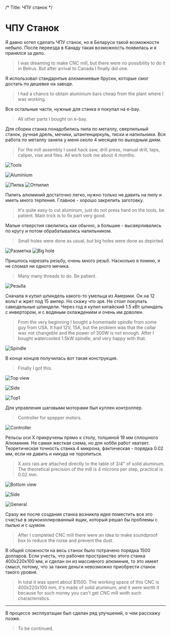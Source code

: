 /*
Title: ЧПУ станок
*/

ЧПУ Станок
==========

Я давно хотел сделать ЧПУ станок, но в Беларуси такой возможности небыло.
После переезда в Канаду такая возможность появилась и я принялся за дело.

> I was dreaming to make CNC mill, but there were no possibility to do it 
in Belrus. But after arrival to Canada I finally did one.

Я использовал стандарнтые алюминиевые бруски, которые смог достать по дешевке
на заводе.

> I had a chance to obtain aluminium bars cheap from the plant where I was
working.

Все остальные части, нужные для станка я покупал на e-bay.

>All other parts I bought on e-bay.

Для сборки станка понадобились пила по металлу, сверлильный станок, ручная дрель,
мечики, штангенциркуль, тиски и напильники. Вся работа по металлу заняла у меня 
около 4 месяцев по выходным дням.

>For the mill assembly I used hack saw, drill press, manual drill, taps, caliper, 
vise and files. All work took me about 4 months.

![Tools](http://ic.pics.livejournal.com/maholet/24765393/2720/2720_640.jpg)

![Aluminium](http://ic.pics.livejournal.com/maholet/24765393/2027/2027_original.jpg)

![Пилка](http://ic.pics.livejournal.com/maholet/24765393/2193/2193_original.jpg)
![Отпилил](http://ic.pics.livejournal.com/maholet/24765393/2427/2427_original.jpg)

Пилить алюминий достаточно легко, нужно только не давить на пилу и иметь много терпения. Главное - хорошо закрепить заготовку.

> It's quite easy to cut aluminum, just do not press hard on the tools, be patient.
Main trick is to fix part very good.

Малые отверстия свелились как обычно, а большие - высверливались по кругу и потом
обрабатывались напильником.

> Small holes were done as usual, but big holes were done as depicted.

![Разметка](http://ic.pics.livejournal.com/maholet/24765393/2826/2826_original.jpg)
![Big hole](http://ic.pics.livejournal.com/maholet/24765393/3235/3235_original.jpg)

Пришлось нарезать резьбу, очень много резьб. Насколько я помню, я не сломал ни одного мечика.

>Many many threads to do. Be patient.

![Резьба](http://ic.pics.livejournal.com/maholet/24765393/3331/3331_640.jpg)

Сначала я купил шпиндель какого-то умельца из Америки. Он на 12 вольт и жрет под
15 ампер. Но скажу что зря. Не стоит покупать самодельные шпиндели.
Через год я купил китайский 1.5 кВт шпиндель с инвертором, и с водяным охлаждением
и очень им доволен.

> From the very beginning I bought a homemade spindle from some guy from USA.
It had 12V, 15A, but the problem was that the collar was not changeble and
the power of 300W is not enough. After I bought watercooled 1.5kW spindle, and very
happy with that.

![Spindle](http://ic.pics.livejournal.com/maholet/24765393/4547/4547_original.jpg)

В конце концов получилась вот такая конструкция.

>Finally I got this.

![Top view](http://ic.pics.livejournal.com/maholet/24765393/4796/4796_original.jpg)

![Side](http://ic.pics.livejournal.com/maholet/24765393/4938/4938_640.jpg)

![Top1](http://ic.pics.livejournal.com/maholet/24765393/5368/5368_640.jpg)

Для управления шаговыми моторами был куплен контроллер.

>Controller for spepper motors.

![Controller](http://ic.pics.livejournal.com/maholet/24765393/5591/5591_original.jpg)

Рельсы оси Х прикручены прямо к столу, толшиной 19 мм сплошного Алюминия.
Не самая жесткая схема, но для хобби работ хватает.
Теоретическая точность станка 4 микрона, фактическая - порядка 0.02 мм, если не 
давить и никуда не торопиться.

> X axis rais are attached directly to the table of 3/4" of solid aluminum.
The theoretical precision of the mill is 4 microns per step, practical is 0.02 mm.

![Bottom view](http://ic.pics.livejournal.com/maholet/24765393/5781/5781_640.jpg)

![Side](http://ic.pics.livejournal.com/maholet/24765393/5899/5899_640.jpg)

![General](http://ic.pics.livejournal.com/maholet/24765393/6395/6395_640.jpg)

Сразу же после создания станка возникла идея поместить все это счастье в 
звукоизолированный ящик, который решал бы проблемы с пылью и с шумом.

>After I completed CNC mill there were an idea to make soundproof box
to reduce the noise and prevent the dust.

В общей сложности на весь станок было потрачено порядка 1500 долларов.
Если учесть, что рабочее пространство этого станка 400х220х100 мм, и 
сделан он из массивного алюминия, то это имеет смысл, потому, что за
такие деньги невозможно приобрести станок такого уровня.

>In total it was spent about $1500. The working space of this CNC is 400x220x100 mm,
it's made of solid aluminum, and it were worth it because for such money you
can't get CNC mill woth such characteristics.
- - -

В процессе эксплуатации был сделан ряд улучшений, о чем расскажу позже.

>To be continued.
